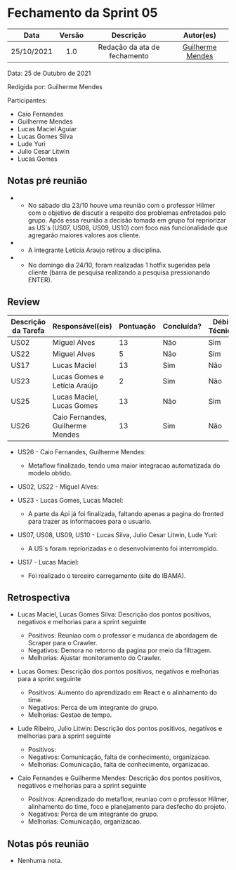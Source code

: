 # Fechamento da Sprint 05

|    Data    | Versão |          Descrição           |                 Autor(es)                  |
| :--------: | :----: | :--------------------------: | :----------------------------------------: |
| 25/10/2021 |  1.0   | Redação da ata de fechamento | [Guilherme Mendes](https://github.com/guilherme-mendes) |

Data: 25 de Outubro de 2021

Redigida por: Guilherme Mendes

Participantes: 
* Caio Fernandes
* Guilherme Mendes
* Lucas Maciel Aguiar
* Lucas Gomes Silva
* Lude Yuri 
* Julio Cesar Litwin
* Lucas Gomes


## Notas pré reunião

* - No sábado dia 23/10 houve uma reunião com o professor Hilmer com o objetivo de discutir a respeito dos problemas enfretados pelo grupo. Após essa reunião a decisão tomada em grupo foi repriorizar as US`s (US07, US08, US09, US10) com foco nas funcionalidade que agregarão maiores valores aos cliente.
* - A integrante Leticia Araujo retirou a disciplina.
* - No domingo dia 24/10, foram realizadas 1 hotfix sugeridas pela cliente (barra de pesquisa realizando a pesquisa pressionando ENTER).

## Review

| Descrição da Tarefa | Responsável(eis) | Pontuação | Concluída? | Débito Técnico? |
| ------------------- | ---------------- | --------- | ------- | -------- |
| US02 | Miguel Alves | 13 | Não | Sim |
| US22 | Miguel Alves | 5 | Não | Sim |
| US17 | Lucas Maciel | 13 | Sim | Não |
| US23 | Lucas Gomes e Letícia Araújo | 2 | Sim |  Não |
| US25 | Lucas Maciel, Lucas Gomes | 13 | Não | Sim |
| US26 | Caio Fernandes, Guilherme Mendes | 13 | Sim | Não |

* US26 - Caio Fernandes, Guilherme Mendes:
  * Metaflow finalizado, tendo uma maior integracao automatizada do modelo obtido.
* US02, US22 - Miguel Alves:
  
* US23 - Lucas Gomes, Lucas Maciel:
  * A parte da Api já foi finalizada, faltando apenas a pagina do fronted para trazer as informacoes para o usuario.
* US07, US08, US09, US10 - Lucas Silva, Julio Cesar Litwin, Lude Yuri:
  * A US`s foram repriorizadas e o desenvolvimento foi interrompido.
* US17 - Lucas Maciel:
  * Foi realizado o terceiro carregamento (site do IBAMA).


## Retrospectiva

* Lucas Maciel, Lucas Gomes Silva: Descrição dos pontos positivos, negativos e melhorias para a sprint seguinte
    * Positivos: Reuniao com o professor e mudanca de abordagem de Scraper para o Crawler.
    * Negativos: Demora no retorno da pagina por meio da filtragem.
    * Melhorias: Ajustar monitoramento do Crawler.

* Lucas Gomes: Descrição dos pontos positivos, negativos e melhorias para a sprint seguinte
    * Positivos: Aumento do aprendizado em React e o alinhamento do time.
    * Negativos: Perca de um integrante do grupo.
    * Melhorias: Gestao de tempo.

* Lude Ribeiro, Julio Litwin: Descrição dos pontos positivos, negativos e melhorias para a sprint seguinte
    * Positivos: 
    * Negativos: Comunicação, falta de conhecimento, organizacao.
    * Melhorias: Comunicação, falta de conhecimento, organizacao.

* Caio Fernandes e Guilherme Mendes: Descrição dos pontos positivos, negativos e melhorias para a sprint seguinte
    * Positivos: Aprendizado do metaflow, reuniao com o professor Hilmer, alinhamento do time, foco e planejamento para desfecho do projeto.
    * Negativos: Perca de um integrante do grupo.
    * Melhorias: Comunicação, organizacao.

## Notas pós reunião

* Nenhuma nota.